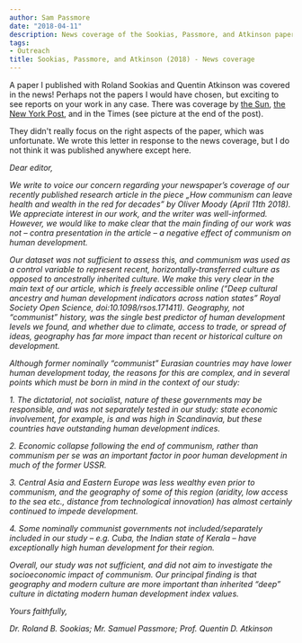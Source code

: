 ```yaml
---
author: Sam Passmore
date: "2018-04-11"
description: News coverage of the Sookias, Passmore, and Atkinson paper
tags:
- Outreach
title: Sookias, Passmore, and Atkinson (2018) - News coverage
---
```


A paper I published with Roland Sookias and Quentin Atkinson was covered in the news! Perhaps not the papers I would have chosen, but exciting to see reports on your work in any case. There was coverage by [the Sun](), [the New York Post](https://nypost.com/2018/04/11/science-proves-communism-makes-nations-poorer-and-less-healthy/), and in the Times (see picture at the end of the post). 

They didn't really focus on the right aspects of the paper, which was unfortunate. We wrote this letter in response to the news coverage, but I do not think it was published anywhere except here. 

_Dear editor,_

_We write to voice our concern regarding your newspaper’s coverage of our recently published research article in the piece „How communism can leave health and wealth in the red for decades” by Oliver Moody (April 11th 2018). We appreciate interest in our work, and the writer was well-informed. However, we would like to make clear that the main finding of our work was not – contra presentation in the article – a negative effect of communism on human development._

_Our dataset was not sufficient to assess this, and communism was used as a control variable to represent recent, horizontally-transferred culture as opposed to ancestrally inherited culture. We make this very clear in the main text of our article, which is freely accessible online (“Deep cultural ancestry and human development indicators across nation states” Royal Society Open Science, doi:10.1098/rsos.171411). Geography, not “communist” history, was the single best predictor of human development levels we found, and whether due to climate, access to trade, or spread of ideas, geography has far more impact than recent or historical culture on development._

_Although former nominally “communist” Eurasian countries may have lower human development today, the reasons for this are complex, and in several points which must be born in mind in the context of our study:_

_1. The dictatorial, not socialist, nature of these governments may be responsible, and was not separately tested in our study: state economic involvement, for example, is and was high in Scandinavia, but these countries have outstanding human development indices._

_2. Economic collapse following the end of communism, rather than communism per se was an important factor in poor human development in much of the former USSR._

_3. Central Asia and Eastern Europe was less wealthy even prior to communism, and the geography of some of this region (aridity, low access to the sea etc., distance from technological innovation) has almost certainly continued to impede development._

_4. Some nominally communist governments not included/separately included in our study – e.g. Cuba, the Indian state of Kerala – have exceptionally high human development for their region._

_Overall, our study was not sufficient, and did not aim to investigate the socioeconomic impact of communism. Our principal finding is that geography and modern culture are more important than inherited “deep” culture in dictating modern human development index values._

_Yours faithfully,_

_Dr. Roland B. Sookias; Mr. Samuel Passmore; Prof. Quentin D. Atkinson_
